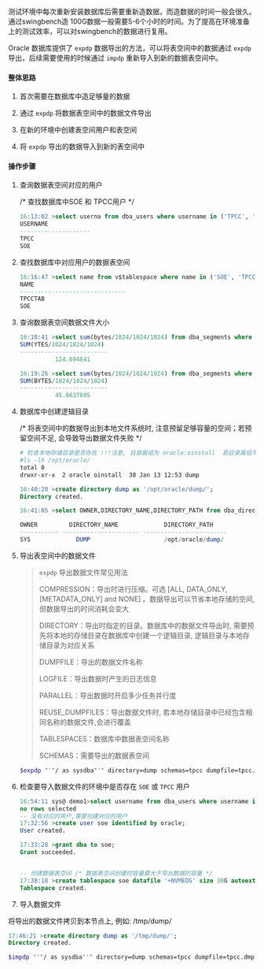 测试环境中每次重新安装数据库后需要重新造数据，而造数据的时间一般会很久。通过swingbench造 100G数据一般需要5-6个小时的时间。为了提高在环境准备上的测试效率，可以对swingbench的数据进行复用。

Oracle 数据库提供了 `expdp` 数据导出的方法，可以将表空间中的数据通过 `expdp` 导出，后续需要使用的时候通过 `impdp` 重新导入到新的数据表空间中。

#### 整体思路

1. 首次需要在数据库中造足够量的数据

2. 通过 `expdp` 将数据表空间中的数据文件导出

3. 在新的环境中创建表空间用户和表空间

4. 将 `expdp` 导出的数据导入到新的表空间中

#### 操作步骤

1. 查询数据表空间对应的用户
   
   /* 查找数据库中SOE 和 TPCC用户 */
   
   ```sql
   16:13:02 >select userna from dba_users where username in ('TPCC', 'SOE');
   USERNAME
   --------------------
   TPCC
   SOE
   ```

2. 查找数据库中对应用户的数据表空间
   
   ```sql
   16:16:47 >select name from v$tablespace where name in ('SOE', 'TPCCTAB');
   NAME
   ------------------------------
   TPCCTAB
   SOE
   ```

3. 查询数据表空间数据文件大小
   
   ```sql
   16:18:41 >select sum(bytes/1024/1024/1024) from dba_segments where owner='TPCC';
   SUM(YTES/1024/1024/1024)
   -------------------------
             124.694641
   
   16:19:26 >select sum(bytes/1024/1024/1024) from dba_segments where owner='SOE';
   SUM(BYTES/1024/1024/1024)
   -------------------------
             45.8637695
   ```

4. 数据库中创建逻辑目录
   
   /* 将表空间中的数据导出到本地文件系统时, 注意预留足够容量的空间；若预留空间不足, 会导致导出数据文件失败 */
   
   ```bash
   # 检查本地存储目录是否存在 !!!注意, 目录属组为 oracle:oinstall  若目录属组不正确,执行chown -R oracle:oinstall {dir} 进行设置
   #ls -lh /opt/oracle/
   total 0
   drwxr-xr-x  2 oracle oinstall  38 Jan 13 12:53 dump
   ```
   
   ```sql
   16:40:20 >create directory dump as '/opt/oracle/dump/';
   Directory created.
   
   16:41:05 >select OWNER,DIRECTORY_NAME,DIRECTORY_PATH from dba_directories;
   
   OWNER         DIRECTORY_NAME             DIRECTORY_PATH
   ----------- ---------------------- ------------------------
   SYS             DUMP                     /opt/oracle/dump/
   ```

5. 导出表空间中的数据文件 
   
   > `expdp` 导出数据文件常见用法
   > 
   > COMPRESSION：导出时进行压缩。可选 [ALL, DATA_ONLY, [METADATA_ONLY] and NONE] 。数据导出可以节省本地存储的空间, 但数据导出的时间消耗会变大
   > 
   > DIRECTORY：导出时指定的目录。数据库中的数据文件导出时, 需要预先将本地的存储目录在数据库中创建一个逻辑目录, 逻辑目录与本地存储目录为对应关系
   > 
   > DUMPFILE：导出的数据文件名称
   > 
   > LOGFILE：导出数据时产生的日志信息
   > 
   > PARALLEL：导出数据时开启多少任务并行度
   > 
   > REUSE_DUMPFILES：导出数据文件时, 若本地存储目录中已经包含相同名称的数据文件,会进行覆盖
   > 
   > TABLESPACES：数据库中数据表空间名称
   > 
   > SCHEMAS：需要导出的数据表空间
   
   ```bash
   $expdp "'"/ as sysdba"'" directory=dump schemas=tpcc dumpfile=tpcc.dmp compression=all REUSE_DUMPFILES=yes logfile=tpcc.log
   ```

6. 检查要导入数据文件的环境中是否存在 `SOE` 或 `TPCC` 用户
   
   ```sql
   16:54:11 sys@ demo1>select username from dba_users where username in ('SOE', 'TPCC');
   no rows selected
   -- 没有对应的用户,需要创建对应的用户
   17:32:56 >create user soe identified by oracle;
   User created.
   
   17:33:28 >grant dba to soe;
   Grant succeeded.
   
   
   -- 创建数据表空间 /* 数据表空间创建时容量要大于导出数据的容量 */
   17:38:18 >create tablespace soe datafile '+NVMEDG' size 30G autoextend on;
   Tablespace created.
   ```

7.  导入数据文件
   
   将导出的数据文件拷贝到本节点上, 例如: /tmp/dump/
   
   ```sql
   17:46:21 >create directory dump as '/tmp/dump/';
   Directory created.
   ```

```bash
$impdp "'"/ as sysdba"'" directory=dump schemas=tpcc dumpfile=tpcc.dmp  logfile=tpcc.log
 
```




